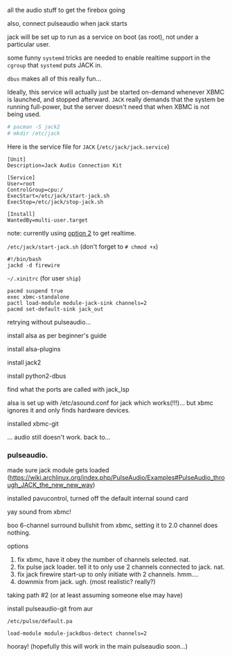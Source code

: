 all the audio stuff to get the firebox going

also, connect pulseaudio when jack starts

jack will be set up to run as a service on boot (as root), not under a particular user.

some funny `systemd` tricks are needed to enable realtime support in the `cgroup` that `systemd` puts JACK in.

`dbus` makes all of this really fun...

Ideally, this service will actually just be started on-demand whenever XBMC is launched, and stopped afterward. `JACK` really demands that the system be running full-power, but the server doesn't need that when XBMC is not being used.

```bash
# pacman -S jack2
# mkdir /etc/jack
```

Here is the service file for `JACK` (`/etc/jack/jack.service`)

```
[Unit]
Description=Jack Audio Connection Kit

[Service]
User=root
ControlGroup=cpu:/
ExecStart=/etc/jack/start-jack.sh
ExecStop=/etc/jack/stop-jack.sh

[Install]
WantedBy=multi-user.target
```

note: currently using [option 2](http://www.freedesktop.org/wiki/Software/systemd/MyServiceCantGetRealtime) to get realtime.

`/etc/jack/start-jack.sh` (don't forget to `# chmod +x`)

```
#!/bin/bash
jackd -d firewire
```

`~/.xinitrc` (for user `ship`)
```
pacmd suspend true
exec xbmc-standalone
pactl load-module module-jack-sink channels=2
pacmd set-default-sink jack_out
```

retrying without pulseaudio...

install alsa as per beginner's guide

install alsa-plugins

install jack2

install python2-dbus

find what the ports are called with jack_lsp

alsa is set up with /etc/asound.conf for jack which works(!!!)... but xbmc ignores it and only finds hardware devices.

installed xbmc-git

... audio still doesn't work. back to...


### pulseaudio.

made sure jack module gets loaded (https://wiki.archlinux.org/index.php/PulseAudio/Examples#PulseAudio_through_JACK_the_new_new_way)

installed pavucontrol, turned off the default internal sound card

yay sound from xbmc!

boo 6-channel surround bullshit from xbmc, setting it to 2.0 channel does nothing.

options

1. fix xbmc, have it obey the number of channels selected. nat.
2. fix pulse jack loader. tell it to only use 2 channels connected to jack. nat.
3. fix jack firewire start-up to only initiate with 2 channels. hmm....
4. downmix from jack. ugh. (most realistic? really?)


taking path #2 (or at least assuming someone else may have)

install pulseaudio-git from aur

`/etc/pulse/default.pa`
```
load-module module-jackdbus-detect channels=2
```

hooray! (hopefully this will work in the main pulseaudio soon...)


